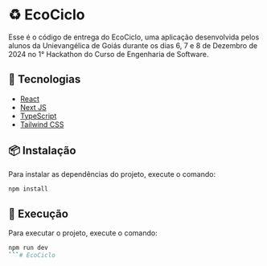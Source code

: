 # ♻️ EcoCiclo

Esse é o código de entrega do EcoCiclo, uma aplicação desenvolvida pelos alunos da Unievangélica de Goiás durante os dias 6, 7 e 8 de Dezembro de 2024 no 1° Hackathon do Curso de Engenharia de Software.

## 🚀 Tecnologias

- [React](https://reactjs.org)
- [Next JS](https://nextjs.org)
- [TypeScript](https://www.typescriptlang.org)
- [Tailwind CSS](https://tailwindcss.com)

## 📦 Instalação

Para instalar as dependências do projeto, execute o comando:

```bash
npm install
```

## 🚦 Execução

Para executar o projeto, execute o comando:

```bash
npm run dev
```#   E c o C i c l o  
 
